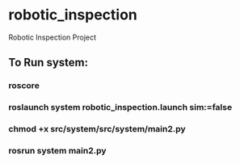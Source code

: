 # robotic_inspection
Robotic Inspection Project


## To Run system:
### roscore
### roslaunch system robotic_inspection.launch sim:=false
### chmod +x src/system/src/system/main2.py
### rosrun system main2.py